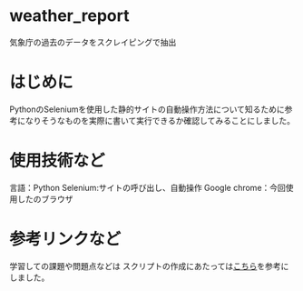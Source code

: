 # weather_report
気象庁の過去のデータをスクレイピングで抽出

# はじめに
PythonのSeleniumを使用した静的サイトの自動操作方法について知るために参考になりそうなものを実際に書いて実行できるか確認してみることにしました。

# 使用技術など
言語：Python
Selenium:サイトの呼び出し、自動操作
Google chrome：今回使用したのブラウザ


# 参考リンクなど
学習しての課題や問題点などは
スクリプトの作成にあたっては[こちら](https://youtu.be/AfQtnA5umn8?si=tb17vapuB2vOOMMe)を参考にしました。


